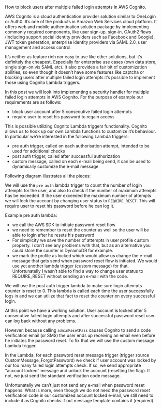 How to block users after multiple failed login attempts in AWS Cognito.

AWS Cognito is a cloud authentication provider solution similar to OneLogin or Auth0. It’s one of the products in Amazon Web Services cloud platform.
It offers web and mobile authentication solution package by implementing commonly required components, like user sign-up, sign-in, OAuth2 flows (including support social identity providers such as Facebook and Google), JWT token generation, enterprise identity providers via SAML 2.0, user management and access control.

It’s neither as feature rich nor easy to use like other solutions, but it’s definitely the cheapest. Especially for enterprise use cases (own data store, single sign-on  vis SAML etc). It also provides a fair bit of customization abilities, so even though it doesn’t have some features like captcha or blocking users after multiple failed login attempts it’s possible to implement those using Cognito Lambda triggers.

In this post we will look into implementing a security handler for multiple failed login attempts in AWS Cognito. For the purpose of example our requirements are as follows:
- block user account after 5 consecutive failed login attempts
- require user to reset his password to regain access 


This is possible utilizing Cognito Lambda triggers functionality. Cognito allows us to hook up our own Lambda functions to customize it’s behaviour. 
In particular we’re interested in the following Lambda triggers:

- pre auth trigger, called on each authorisation attempt, intended to be used for additional checks
- post auth trigger, called after successful authorization
- custom message, called on each e-mail being send, it can be used to dynamically customize the e-mail message

Following diagram illustrates all the pieces:

We will use the `pre auth` lambda trigger to count the number of login attempts for the user, and also to check if the number of maximum attempts has be exceeded. If the user exceeded the maximum number of attempts we will lock the account by changing user status to `REQUIRE_RESET`. This will require user to reset his password before he can log it.

Example pre auth lambda:

- we call the AWS SDK to initiate password reset flow
- we need to remember to reset the counter as well so the user will be able to login after he resets his password
- For simplicity we save the number of attempts in user profile custom property. I don’t see any problems with that, but as an alternative you could store the counter in DynamoDB for example.
- we mark the profile as locked which would allow us change the e-mail message that gets send when password reset flow is initiated. We would use yet another lambda trigger (custom message) for that. Unfortunatelly I wasn’t able to find a way to change user status to REQUIRE_RESET without sending an e-mail with the code.


We will use the post auth trigger lambda to make sure login attempts counter is reset to 0. This lambda is called each time the user successfully logs in and we can utilize that fact to reset the counter on every successful login. 

At this point we have a working solution. User account is locked after 5 consecutive failed login attempts and after successful password reset user can log back without any problems. <IMAGE WITH COGNITO UI passwd reset flow>

However, because calling `adminResetPass` causes Cognito to send a code verification email (or SMS) the user ends up receiving an email even before he initiates the password reset. To fix that we will use the custom message Lambda trigger.  

In the Lambda, for each password reset message trigger (trigger source CustomMessage_ForgotPassword) we check if user account was locked by our too many failed login attempts check. If so, we send appropriate “account locked” message and unlock the account (resetting the flag). If not, we just send the standard verification code message.

Unfortunatelly we can’t just not send any e-mail when password reset happens. What is more, even though we do not need the password reset verification code in our customized account locked e-mail, we still need to include it as Cognito checks if out message template contains it (required).
  